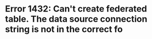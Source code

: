 # Error 1432: Can't create federated table. The data source connection string is not in the correct fo

